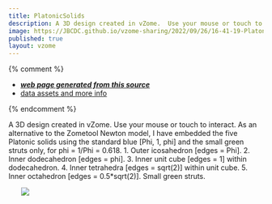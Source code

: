 ```yaml
---
title: PlatonicSolids 
description: A 3D design created in vZome.  Use your mouse or touch to interact.  As an alternative to the Zometool Newton model, I have embedded the five Platonic solids using the standard blue [Phi, 1, phi] and the small green struts only, for phi = 1/Phi = 0.618.     1. Outer icosahedron [edges = Phi].     2. Inner dodecahedron [edges = phi].    3. Inner unit cube [edges = 1] within dodecahedron.    4. Inner tetrahedra [edges = sqrt(2)] within unit cube.     5. Inner octahedron [edges = 0.5*sqrt(2)]. Small green struts. 
image: https://JBCDC.github.io/vzome-sharing/2022/09/26/16-41-19-PlatonicSolids2/PlatonicSolids2.png
published: true
layout: vzome
---
```


{% comment %}
 - [***web page generated from this source***](<https://JBCDC.github.io/vzome-sharing/2022/09/26/PlatonicSolids2-16-41-19.html>)
 - [data assets and more info](<https://github.com/JBCDC/vzome-sharing/tree/main/2022/09/26/16-41-19-PlatonicSolids2/>)
 
{% endcomment %}

A 3D design created in vZome.  Use your mouse or touch to interact.  As an alternative to the Zometool Newton model, I have embedded the five Platonic solids using the standard blue [Phi, 1, phi] and the small green struts only, for phi = 1/Phi = 0.618.     1. Outer icosahedron [edges = Phi].     2. Inner dodecahedron [edges = phi].    3. Inner unit cube [edges = 1] within dodecahedron.    4. Inner tetrahedra [edges = sqrt(2)] within unit cube.     5. Inner octahedron [edges = 0.5*sqrt(2)]. Small green struts. 

<vzome-viewer style="width: 87%; height: 60vh; margin: 5%"
       src="https://JBCDC.github.io/vzome-sharing/2022/09/26/16-41-19-PlatonicSolids2/PlatonicSolids2.vZome" >
  <img src="https://JBCDC.github.io/vzome-sharing/2022/09/26/16-41-19-PlatonicSolids2/PlatonicSolids2.png" />
</vzome-viewer>